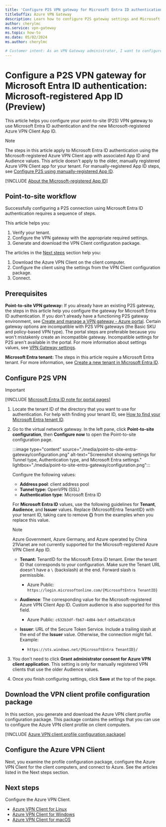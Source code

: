 ```yaml
---
title: 'Configure P2S VPN gateway for Microsoft Entra ID authentication: Microsoft-registered Azure VPN Client App ID'
titleSuffix: Azure VPN Gateway
description: Learn how to configure P2S gateway settings and Microsoft Entra ID authentication using Microsoft-registered Azure VPN Client App ID.
author: cherylmc
ms.service: vpn-gateway
ms.topic: how-to
ms.date: 05/02/2024
ms.author: cherylmc

# Customer intent: As an VPN Gateway administrator, I want to configure point-to-site to allow Microsoft Entra ID authentication using the Azure VPN client for Linux.
---
```


# Configure a P2S VPN gateway for Microsoft Entra ID authentication: Microsoft-registered App ID (Preview)

This article helps you configure your point-to-site (P2S) VPN gateway to use Microsoft Entra ID authentication and the new Microsoft-registered Azure VPN Client App ID.

> [!NOTE]
> The steps in this article apply to Microsoft Entra ID authentication using the Microsoft-registered Azure VPN Client app with associated App ID and Audience values. This article doesn't apply to the older, manually registered Azure VPN Client app for your tenant. For manually-registered App ID steps, see [Configure P2S using manually-registered App ID](openvpn-azure-ad-tenant.md).

[!INCLUDE [About the Microsoft-registered App ID](../../includes/vpn-gateway-entra-app-id-descriptions.md)]

## Point-to-site workflow

Successfully configuring a P2S connection using Microsoft Entra ID authentication requires a sequence of steps.

This article helps you:

1. Verify your tenant.
1. Configure the VPN gateway with the appropriate required settings.
1. Generate and download the VPN Client configuration package.

The articles in the [Next steps](#next-steps) section help you:

1. Download the Azure VPN Client on the client computer.
1. Configure the client using the settings from the VPN Client configuration package.
1. Connect.

## Prerequisites

**Point-to-site VPN gateway:** If you already have an existing P2S gateway, the steps in this article help you configure the gateway for Microsoft Entra ID authentication. If you don't already have a functioning P2S gateway environment, see [Create and manage a VPN gateway - Azure portal](tutorial-create-gateway-portal.md). Certain gateway options are incompatible with P2S VPN gateways (the Basic SKU and policy-based VPN type). The portal steps are preferable because you won't mistakenly create an incompatible gateway. Incompatible settings for P2S aren't available in the portal. For more information about settings values, see [VPN Gateway settings](vpn-gateway-about-vpn-gateway-settings.md).

**Microsoft Entra tenant:** The steps in this article require a Microsoft Entra tenant. For more information, see [Create a new tenant in Microsoft Entra ID](https://learn.microsoft.com/entra/fundamentals/create-new-tenant).

## Configure P2S VPN

> [!IMPORTANT]
> [!INCLUDE [Microsoft Entra ID note for portal pages](../../includes/vpn-gateway-entra-portal-note.md)]

1. Locate the tenant ID of the directory that you want to use for authentication. For help with finding your tenant ID, see [How to find your Microsoft Entra tenant ID](https://learn.microsoft.com/entra/fundamentals/how-to-find-tenant).

1. Go to the virtual network gateway. In the left pane, click **Point-to-site configuration**, then **Configure now** to open the Point-to-site configuration page.

   :::image type="content" source="./media/point-to-site-entra-gateway/configuration.png" alt-text="Screenshot showing settings for Tunnel type, Authentication type, and Microsoft Entra settings." lightbox="./media/point-to-site-entra-gateway/configuration.png":::

   Configure the following values:

   * **Address pool**: client address pool
   * **Tunnel type:** OpenVPN (SSL)
   * **Authentication type**: Microsoft Entra ID

   For **Microsoft Entra ID** values, use the following guidelines for **Tenant**, **Audience**, and **Issuer** values. Replace {MicrosoftEntra TenantID} with your tenant ID, taking care to remove **{}** from the examples when you replace this value.

   > [!NOTE]
   > Azure Government, Azure Germany, and Azure operated by China 21Vianet are not currently supported for the Microsoft-registered Azure VPN Client App ID.
   >
  
   * **Tenant:** TenantID for the Microsoft Entra ID tenant. Enter the tenant ID that corresponds to your configuration. Make sure the Tenant URL doesn't have a `\` (backslash) at the end. Forward slash is permissible.

      * Azure Public: `https://login.microsoftonline.com/{MicrosoftEntra TenantID}`

   * **Audience**: The corresponding value for the Microsoft-registered Azure VPN Client App ID. Custom audience is also supported for this field.

     * Azure Public: `c632b3df-fb67-4d84-bdcf-b95ad541b5c8`

   * **Issuer**: URL of the Secure Token Service. Include a trailing slash at the end of the **Issuer** value. Otherwise, the connection might fail. Example:

     * `https://sts.windows.net/{MicrosoftEntra TenantID}/`

1. You don't need to click **Grant administrator consent for Azure VPN client application**. This setting is only for manually registered VPN clients that use the older Audience values.
1. Once you finish configuring settings, click **Save** at the top of the page.

## Download the VPN client profile configuration package

In this section, you generate and download the Azure VPN client profile configuration package. This package contains the settings that you can use to configure the Azure VPN client profile on client computers.

[!INCLUDE [Azure VPN client profile configuration package](../../includes/vpn-gateway-point-to-site-client-package-download.md)]

## Configure the Azure VPN Client

Next, you examine the profile configuration package, configure the Azure VPN Client for the client computers, and connect to Azure. See the articles listed in the Next steps section.

## Next steps

Configure the Azure VPN Client.

* [Azure VPN Client for Linux](point-to-site-entra-vpn-client-linux.md)
* [Azure VPN Client for Windows](point-to-site-entra-vpn-client-windows.md)
* [Azure VPN Client for macOS](openvpn-azure-ad-client-mac.md)